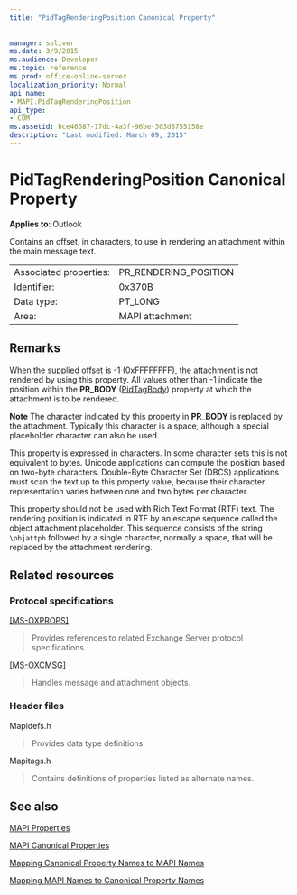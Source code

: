 ```yaml
---
title: "PidTagRenderingPosition Canonical Property"
 
 
manager: soliver
ms.date: 3/9/2015
ms.audience: Developer
ms.topic: reference
ms.prod: office-online-server
localization_priority: Normal
api_name:
- MAPI.PidTagRenderingPosition
api_type:
- COM
ms.assetid: bce46687-17dc-4a3f-96be-303d8755158e
description: "Last modified: March 09, 2015"
---
```


# PidTagRenderingPosition Canonical Property

  
  
**Applies to**: Outlook 
  
Contains an offset, in characters, to use in rendering an attachment within the main message text.
  
|||
|:-----|:-----|
|Associated properties:  <br/> |PR_RENDERING_POSITION  <br/> |
|Identifier:  <br/> |0x370B  <br/> |
|Data type:  <br/> |PT_LONG  <br/> |
|Area:  <br/> |MAPI attachment  <br/> |
   
## Remarks

When the supplied offset is -1 (0xFFFFFFFF), the attachment is not rendered by using this property. All values other than -1 indicate the position within the **PR_BODY** ([PidTagBody](pidtagbody-canonical-property.md)) property at which the attachment is to be rendered.
  
 **Note** The character indicated by this property in **PR_BODY** is replaced by the attachment. Typically this character is a space, although a special placeholder character can also be used. 
  
This property is expressed in characters. In some character sets this is not equivalent to bytes. Unicode applications can compute the position based on two-byte characters. Double-Byte Character Set (DBCS) applications must scan the text up to this property value, because their character representation varies between one and two bytes per character.
  
This property should not be used with Rich Text Format (RTF) text. The rendering position is indicated in RTF by an escape sequence called the object attachment placeholder. This sequence consists of the string  `\objattph` followed by a single character, normally a space, that will be replaced by the attachment rendering. 
  
## Related resources

### Protocol specifications

[[MS-OXPROPS]](http://msdn.microsoft.com/library/f6ab1613-aefe-447d-a49c-18217230b148%28Office.15%29.aspx)
  
> Provides references to related Exchange Server protocol specifications.
    
[[MS-OXCMSG]](http://msdn.microsoft.com/library/7fd7ec40-deec-4c06-9493-1bc06b349682%28Office.15%29.aspx)
  
> Handles message and attachment objects.
    
### Header files

Mapidefs.h
  
> Provides data type definitions.
    
Mapitags.h
  
> Contains definitions of properties listed as alternate names.
    
## See also



[MAPI Properties](mapi-properties.md)
  
[MAPI Canonical Properties](mapi-canonical-properties.md)
  
[Mapping Canonical Property Names to MAPI Names](mapping-canonical-property-names-to-mapi-names.md)
  
[Mapping MAPI Names to Canonical Property Names](mapping-mapi-names-to-canonical-property-names.md)

